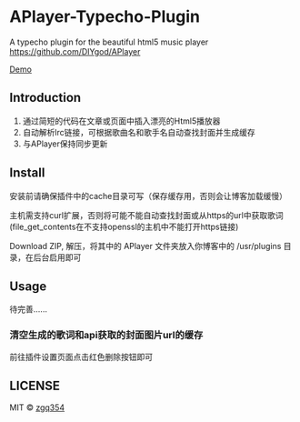 # APlayer-Typecho-Plugin
A typecho plugin for the beautiful html5 music player https://github.com/DIYgod/APlayer 

[Demo](http://blog.izgq.net/archives/456/)

## Introduction
1. 通过简短的代码在文章或页面中插入漂亮的Html5播放器
2. 自动解析lrc链接，可根据歌曲名和歌手名自动查找封面并生成缓存
3. 与APlayer保持同步更新

## Install
安装前请确保插件中的cache目录可写（保存缓存用，否则会让博客加载缓慢）

主机需支持curl扩展，否则将可能不能自动查找封面或从https的url中获取歌词(file_get_contents在不支持openssl的主机中不能打开https链接)

Download ZIP, 解压，将其中的 APlayer 文件夹放入你博客中的 /usr/plugins 目录，在后台启用即可

## Usage

待完善......

### 清空生成的歌词和api获取的封面图片url的缓存

前往插件设置页面点击红色删除按钮即可

## LICENSE

MIT © [zgq354](https://github.com/zgq354/)
